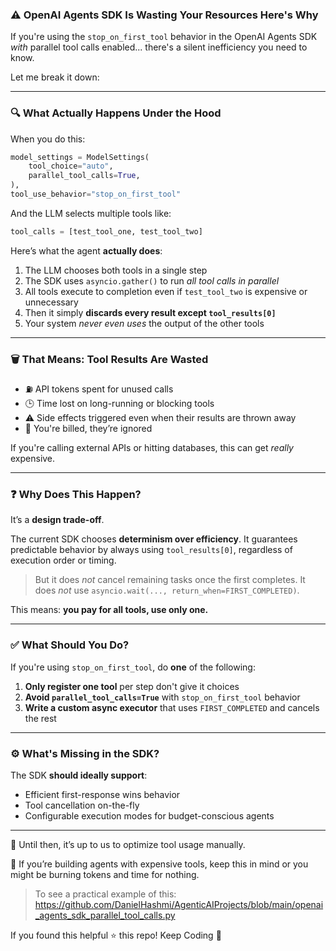 ### ⚠️ OpenAI Agents SDK Is Wasting Your Resources  Here's Why

If you're using the `stop_on_first_tool` behavior in the OpenAI Agents SDK *with* parallel tool calls enabled... there's a silent inefficiency you need to know.

Let me break it down:

---

### 🔍 What Actually Happens Under the Hood

When you do this:

```python
model_settings = ModelSettings(
    tool_choice="auto",
    parallel_tool_calls=True,
),
tool_use_behavior="stop_on_first_tool"
```

And the LLM selects multiple tools like:

```python
tool_calls = [test_tool_one, test_tool_two]
```

Here’s what the agent **actually does**:

1. The LLM chooses both tools in a single step
2. The SDK uses `asyncio.gather()` to run *all tool calls in parallel*
3. All tools execute to completion even if `test_tool_two` is expensive or unnecessary
4. Then it simply **discards every result except `tool_results[0]`**
5. Your system *never even uses* the output of the other tools

---

### 🗑️ That Means: Tool Results Are Wasted

* ⛽ API tokens spent for unused calls
* 🕒 Time lost on long-running or blocking tools
* ⚠️ Side effects triggered even when their results are thrown away
* 💸 You're billed, they’re ignored

If you're calling external APIs or hitting databases, this can get *really* expensive.

---

### ❓ Why Does This Happen?

It’s a **design trade-off**.

The current SDK chooses **determinism over efficiency**. It guarantees predictable behavior by always using `tool_results[0]`, regardless of execution order or timing.

> But it does *not* cancel remaining tasks once the first completes.
> It does *not* use `asyncio.wait(..., return_when=FIRST_COMPLETED)`.

This means: **you pay for all tools, use only one.**

---

### ✅ What Should You Do?

If you're using `stop_on_first_tool`, do **one** of the following:

1. **Only register one tool** per step don't give it choices
2. **Avoid `parallel_tool_calls=True`** with `stop_on_first_tool` behavior
3. **Write a custom async executor** that uses `FIRST_COMPLETED` and cancels the rest

---

### ⚙️ What's Missing in the SDK?

The SDK **should ideally support**:

* Efficient first-response wins behavior
* Tool cancellation on-the-fly
* Configurable execution modes for budget-conscious agents

---

🔁 Until then, it’s up to us to optimize tool usage manually.

💬 If you’re building agents with expensive tools, keep this in mind or you might be burning tokens and time for nothing.

> To see a practical example of this: https://github.com/DanielHashmi/AgenticAIProjects/blob/main/openai_agents_sdk_parallel_tool_calls.py

If you found this helpful ⭐ this repo! Keep Coding 💖
